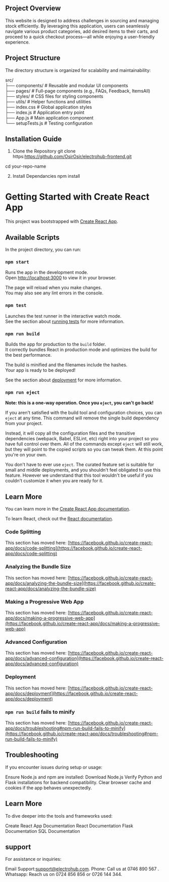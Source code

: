 ## Project Overview
This website is designed to address challenges in sourcing and managing stock efficiently. By leveraging this application, users can seamlessly navigate various product categories, add desired items to their carts, and proceed to a quick checkout process—all while enjoying a user-friendly experience.

## Project Structure
The directory structure is organized for scalability and maintainability:

src/  
├── components/        # Reusable and modular UI components  
├── pages/             # Full-page components (e.g., FAQs, Feedback, ItemsAll)  
├── styles/            # CSS files for styling components  
├── utils/             # Helper functions and utilities  
├── index.css          # Global application styles  
├── index.js           # Application entry point  
├── App.js             # Main application component  
└── setupTests.js      # Testing configuration  


## Installation Guide

1. Clone the Repository
git clone https:https://github.com/OsirOsir/electrohub-frontend.git
  
cd your-repo-name 

2. Install Dependancies
npm install  

# Getting Started with Create React App

This project was bootstrapped with [Create React App](https://github.com/facebook/create-react-app).

## Available Scripts

In the project directory, you can run:

### `npm start`

Runs the app in the development mode.\
Open [http://localhost:3000](http://localhost:3000) to view it in your browser.

The page will reload when you make changes.\
You may also see any lint errors in the console.

### `npm test`

Launches the test runner in the interactive watch mode.\
See the section about [running tests](https://facebook.github.io/create-react-app/docs/running-tests) for more information.

### `npm run build`

Builds the app for production to the `build` folder.\
It correctly bundles React in production mode and optimizes the build for the best performance.

The build is minified and the filenames include the hashes.\
Your app is ready to be deployed!

See the section about [deployment](https://facebook.github.io/create-react-app/docs/deployment) for more information.

### `npm run eject`

**Note: this is a one-way operation. Once you `eject`, you can't go back!**

If you aren't satisfied with the build tool and configuration choices, you can `eject` at any time. This command will remove the single build dependency from your project.

Instead, it will copy all the configuration files and the transitive dependencies (webpack, Babel, ESLint, etc) right into your project so you have full control over them. All of the commands except `eject` will still work, but they will point to the copied scripts so you can tweak them. At this point you're on your own.

You don't have to ever use `eject`. The curated feature set is suitable for small and middle deployments, and you shouldn't feel obligated to use this feature. However we understand that this tool wouldn't be useful if you couldn't customize it when you are ready for it.

## Learn More

You can learn more in the [Create React App documentation](https://facebook.github.io/create-react-app/docs/getting-started).

To learn React, check out the [React documentation](https://reactjs.org/).

### Code Splitting

This section has moved here: [https://facebook.github.io/create-react-app/docs/code-splitting](https://facebook.github.io/create-react-app/docs/code-splitting)

### Analyzing the Bundle Size

This section has moved here: [https://facebook.github.io/create-react-app/docs/analyzing-the-bundle-size](https://facebook.github.io/create-react-app/docs/analyzing-the-bundle-size)

### Making a Progressive Web App

This section has moved here: [https://facebook.github.io/create-react-app/docs/making-a-progressive-web-app](https://facebook.github.io/create-react-app/docs/making-a-progressive-web-app)

### Advanced Configuration

This section has moved here: [https://facebook.github.io/create-react-app/docs/advanced-configuration](https://facebook.github.io/create-react-app/docs/advanced-configuration)

### Deployment

This section has moved here: [https://facebook.github.io/create-react-app/docs/deployment](https://facebook.github.io/create-react-app/docs/deployment)

### `npm run build` fails to minify

This section has moved here: [https://facebook.github.io/create-react-app/docs/troubleshooting#npm-run-build-fails-to-minify](https://facebook.github.io/create-react-app/docs/troubleshooting#npm-run-build-fails-to-minify)

## Troubleshooting
If you encounter issues during setup or usage:

Ensure Node.js and npm are installed: Download Node.js
Verify Python and Flask installations for backend compatibility.
Clear browser cache and cookies if the app behaves unexpectedly.

## Learn More
To dive deeper into the tools and frameworks used:

Create React App Documentation
React Documentation
Flask Documentation
SQL Documentation


## support
For assistance or inquiries:

Email Support:support@electrohub.com.
Phone: Call us at 0746 890 567 .
Whatsapp: Reach us on 0724 856 856 or 0726 144 344.

